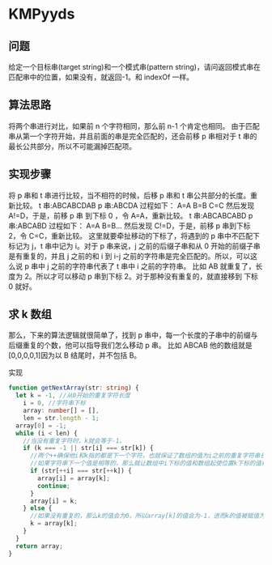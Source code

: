 # KMPyyds

## 问题

给定一个目标串(target string)和一个模式串(pattern string)，请问返回模式串在匹配串中的位置，如果没有，就返回-1。和 indexOf 一样。

## 算法思路

将两个串进行对比，如果前 n 个字符相同，那么前 n-1 个肯定也相同。
由于匹配串从第一个字符开始，并且前面的串是完全匹配的，还会前移 p 串相对于 t 串的最长公共部分，所以不可能漏掉匹配项。

## 实现步骤

将 p 串和 t 串进行比较，当不相符的时候，后移 p 串和 t 串公共部分的长度。重新比较。
t 串:ABCABCDAB
p 串:ABCDA
过程如下：
A=A B=B C=C
然后发现 A!=D，于是，前移 p 串 到下标 0 ，令 A=A，重新比较。
t 串:ABCABCABD
p 串:ABCABD
过程如下：
A=A B=B...
然后发现 C!=D，于是，前移 p 串到下标 2，令 C=C，重新比较。
这里就要牵扯移动的下标了，将遇到的 p 串中不匹配下标记为 j，t 串中记为 i。对于 p 串来说，j 之前的后缀子串和从 0 开始的前缀子串是有重复的，并且 j 之前的和 i 到 i-j 之前的字符串是完全匹配的。所以，可以这么说 p 串中 j 之前的字符串代表了 t 串中 i 之前的字符串。
比如 AB 就重复了，长度为 2。所以才可以移动 p 串到下标 2。对于那种没有重复的，就直接移到 下标 0 就好。

## 求 k 数组

那么，下来的算法逻辑就很简单了，找到 p 串中，每一个长度的子串中的前缀与后缀重复的个数，他可以指导我们怎么移动 p 串。
比如 ABCAB
他的数组就是[0,0,0,0,1]因为以 B 结尾时，并不包括 B。

实现

```ts
function getNextArray(str: string) {
  let k = -1, //从0开始的重复字符长度
    i = 0, //字符串下标
    array: number[] = [],
    len = str.length - 1;
  array[0] = -1;
  while (i < len) {
    //当没有重复字符时，k就会等于-1。
    if (k === -1 || str[i] === str[k]) {
      //两个++确保他i和k指的都是下一个字符，也就保证了数组的值为i之前的重复字符串长度。
      //如果字符串下一个值是相等的，那么就让数组中i下标的值和数组起使位置k下标的值相同，这样可以避免一些无意义的判断。
      if (str[++i] === str[++k]) {
        array[i] = array[k];
        continue;
      }
      array[i] = k;
    } else {
      //如果没有重复的，那么k的值会为0，所以array[k]的值会为-1，进而k的值被赋值为-1。-1就代表没有匹配的字符
      k = array[k];
    }
  }
  return array;
}
```
